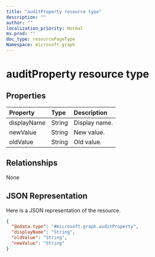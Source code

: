 ```yaml
---
title: "auditProperty resource type"
description: ""
author: ""
localization_priority: Normal
ms.prod: ""
doc_type: resourcePageType
Namespace: microsoft.graph
---
```



# auditProperty resource type



## Properties
|Property|Type|Description|
|:---|:---|:---|
|displayName|String|Display name.|
|newValue|String|New value.|
|oldValue|String|Old value.|

## Relationships
None

## JSON Representation
Here is a JSON representation of the resource.
<!-- {
  "blockType": "resource",
  "@odata.type": "microsoft.graph.auditProperty"
}
-->
``` json
{
  "@odata.type": "#microsoft.graph.auditProperty",
  "displayName": "String",
  "oldValue": "String",
  "newValue": "String"
}
```

